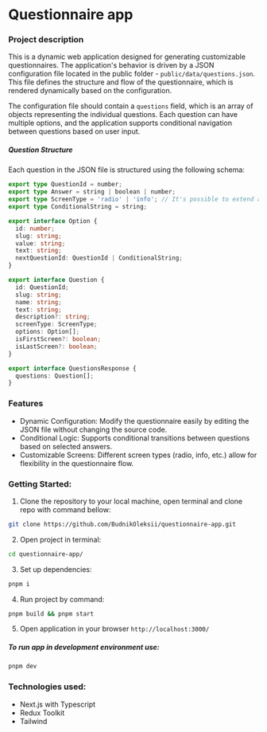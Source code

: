 # Questionnaire app

### Project description
This is a dynamic web application designed for generating customizable questionnaires. The application's behavior is driven by a JSON configuration file located in the public folder - `public/data/questions.json`. This file defines the structure and flow of the questionnaire, which is rendered dynamically based on the configuration.

The configuration file should contain a `questions` field, which is an array of objects representing the individual questions. Each question can have multiple options, and the application supports conditional navigation between questions based on user input.

##### Question Structure
Each question in the JSON file is structured using the following schema:
```typescript
export type QuestionId = number;
export type Answer = string | boolean | number;
export type ScreenType = 'radio' | 'info'; // It's possible to extend and add more screen types
export type ConditionalString = string;

export interface Option {
  id: number;
  slug: string;
  value: string;
  text: string;
  nextQuestionId: QuestionId | ConditionalString;
}

export interface Question {
  id: QuestionId;
  slug: string;
  name: string;
  text: string;
  description?: string;
  screenType: ScreenType;
  options: Option[];
  isFirstScreen?: boolean;
  isLastScreen?: boolean;
}

export interface QuestionsResponse {
  questions: Question[];
}
```

### Features
- Dynamic Configuration: Modify the questionnaire easily by editing the JSON file without changing the source code.
- Conditional Logic: Supports conditional transitions between questions based on selected answers.
- Customizable Screens: Different screen types (radio, info, etc.) allow for flexibility in the questionnaire flow.

### Getting Started:
1. Clone the repository to your local machine, open terminal and clone repo with command bellow:
```bash
git clone https://github.com/BudnikOleksii/questionnaire-app.git
```
2. Open project in terminal:
```bash
cd questionnaire-app/
```
3. Set up dependencies:
```bash 
pnpm i
```
4. Run project by command:
```bash 
pnpm build && pnpm start
```
5. Open application in your browser `http://localhost:3000/`

##### To run app in development environment use:
```bash 
pnpm dev
```

### Technologies used:
- Next.js with Typescript
- Redux Toolkit
- Tailwind
